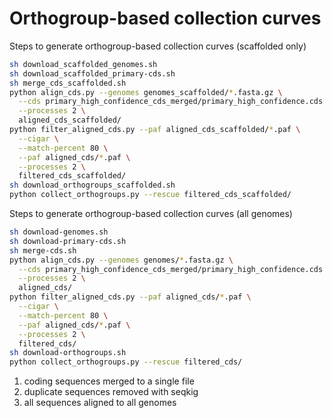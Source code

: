 # Orthogroup-based collection curves

Steps to generate orthogroup-based collection curves (scaffolded only)
```sh
sh download_scaffolded_genomes.sh
sh download_scaffolded_primary-cds.sh
sh merge_cds_scaffolded.sh
python align_cds.py --genomes genomes_scaffolded/*.fasta.gz \
  --cds primary_high_confidence_cds_merged/primary_high_confidence.cds.fasta.gz \
  --processes 2 \
  aligned_cds_scaffolded/
python filter_aligned_cds.py --paf aligned_cds_scaffolded/*.paf \
  --cigar \
  --match-percent 80 \
  --paf aligned_cds/*.paf \
  --processes 2 \
  filtered_cds_scaffolded/
sh download_orthogroups_scaffolded.sh
python collect_orthogroups.py --rescue filtered_cds_scaffolded/
```

Steps to generate orthogroup-based collection curves (all genomes)
```sh
sh download-genomes.sh
sh download-primary-cds.sh
sh merge-cds.sh
python align_cds.py --genomes genomes/*.fasta.gz \
  --cds primary_high_confidence_cds_merged/primary_high_confidence.cds.fasta.gz \
  --processes 2 \
  aligned_cds/
python filter_aligned_cds.py --paf aligned_cds/*.paf \
  --cigar \
  --match-percent 80 \
  --paf aligned_cds/*.paf \
  --processes 2 \
  filtered_cds/
sh download-orthogroups.sh
python collect_orthogroups.py --rescue filtered_cds/
```

1. coding sequences merged to a single file
2. duplicate sequences removed with seqkig
3. all sequences aligned to all genomes

